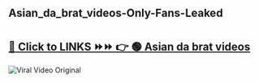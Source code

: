 
 ## Asian_da_brat_videos-Only-Fans-Leaked

# <h2><a href="https://clipsfans.com/Asian_da_brat_videos&ref=git">🔗 Click to LINKS ⏩⏩ 👉 🟢 Asian da brat videos </a></h2>

<a href="https://clipsfans.com/Asian_da_brat_videos&ref=git" rel="nofollow" data-target="animated-image.originalLink"><img src="https://i.ibb.co.com/xMMVF88/686577567.gif" alt="Viral Video Original" style="max-width: 100%; display: inline-block;" data-target="animated-image.originalImage"></a>
